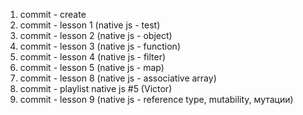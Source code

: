 1. commit - create
2. commit - lesson 1 (native js - test)
2. commit - lesson 2 (native js - object)
3. commit - lesson 3 (native js - function)
4. commit - lesson 4 (native js - filter)
5. commit - lesson 5 (native js - map)
6. commit - lesson 8 (native js - associative array)
7. commit - playlist native js #5 (Victor)
8. commit - lesson 9 (native js - reference type, mutability, мутации)
